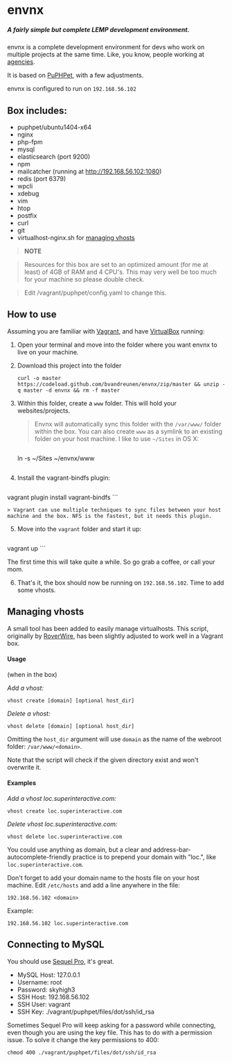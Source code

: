 # envnx
##### A fairly simple but complete LEMP development environment.

envnx is a complete development environment for devs who work on multiple projects at the same time. Like, you know, people working at [agencies](http://www.superinteractive.com).

It is based on [PuPHPet](https://puphpet.com), with a few adjustments.

envnx is configured to run on `192.168.56.102`

## Box includes:
* puphpet/ubuntu1404-x64
* nginx
* php-fpm
* mysql
* elasticsearch (port 9200)
* npm
* mailcatcher (running at http://192.168.56.102:1080)
* redis (port 6379)
* wpcli
* xdebug
* vim
* htop
* postfix
* curl
* git
* virtualhost-nginx.sh for [managing vhosts](#managing-vhosts)

> **NOTE**

>Resources for this box are set to an optimized amount (for me at least) of 4GB of RAM and 4 CPU's. This may very well be too much for your machine so please double check.

> Edit /vagrant/puphpet/config.yaml to change this.

## How to use

Assuming you are familiar with [Vagrant](http://docs.vagrantup.com/v2/getting-started/), and have [VirtualBox](https://www.virtualbox.org/wiki/Downloads) running:

1. Open your terminal and move into the folder where you want envnx to live on your machine.
2. Download this project into the folder

	```
	curl -o master https://codeload.github.com/bvandreunen/envnx/zip/master && unzip -q master -d envnx && rm -f master
	```

3. Within this folder, create a `www` folder. This will hold your websites/projects.

  	> Envnx will automatically sync this folder with the `/var/www/` folder within the box. You can also create `www` as a symlink to an existing folder on your host machine. I like to use `~/Sites` in OS X:

  	> ```
  	ln -s ~/Sites ~/envnx/www
  	```

4. Install the vagrant-bindfs plugin:

    ```
  vagrant plugin install vagrant-bindfs
    ```

  	> Vagrant can use multiple techniques to sync files between your host machine and the box. NFS is the fastest, but it needs this plugin.

5. Move into the `vagrant` folder and start it up:

    ```
  vagrant up
    ```

   The first time this will take quite a while. So go grab a coffee, or call your mom.

6. That's it, the box should now be running on `192.168.56.102`. Time to add some vhosts.


## Managing vhosts
A small tool has been added to easily manage virtualhosts. This script, originally by [RoverWire]("https://github.com/RoverWire/virtualhost/"), has been slightly adjusted to work well in a Vagrant box.

#### Usage

(when in the box)

*Add a vhost:*

```
vhost create [domain] [optional host_dir]
```

*Delete a vhost:*

```
vhost delete [domain] [optional host_dir]
```

Omitting the `host_dir` argument will use `domain` as the name of the webroot folder: `/var/www/<domain>`.

Note that the script will check if the given directory exist and won't overwrite it.

#### Examples

*Add a vhost loc.superinteractive.com:*

```
vhost create loc.superinteractive.com
```

*Delete vhost loc.superinteractive.com:*

```
vhost delete loc.superinteractive.com
```

You could use anything as domain, but a clear and address-bar-autocomplete-friendly practice is to prepend your domain with "loc.", like `loc.superinteractive.com`.

Don't forget to add your domain name to the hosts file on your host machine. Edit `/etc/hosts` and add a line anywhere in the file:

```
192.168.56.102 <domain>
```

Example:

```
192.168.56.102 loc.superinteractive.com
```

## Connecting to MySQL

You should use [Sequel Pro](http://www.sequelpro.com), it's great.

* MySQL Host: 127.0.0.1
* Username: root
* Password: skyhigh3
* SSH Host: 192.168.56.102
* SSH User: vagrant
* SSH Key: ./vagrant/puphpet/files/dot/ssh/id_rsa

Sometimes Sequel Pro will keep asking for a password while connecting, even though you are using the key file. This has to do with a permission issue. To solve it change the key permissions to 400:

```
chmod 400 ./vagrant/puphpet/files/dot/ssh/id_rsa
```




